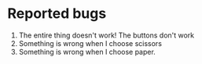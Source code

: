 # Reported bugs

1. The entire thing doesn't work! The buttons don't work
2. Something is wrong when I choose scissors
3. Something is wrong when I choose paper.
